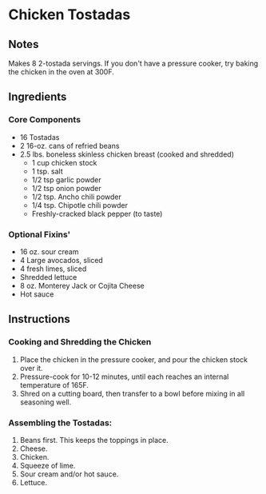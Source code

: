 Chicken Tostadas
================

Notes
-----
Makes 8 2-tostada servings. If you don't have a pressure cooker, try baking the chicken in the oven at 300F.

Ingredients
-----------
### Core Components
- 16 Tostadas
- 2 16-oz. cans of refried beans
- 2.5 lbs. boneless skinless chicken breast (cooked and shredded)
    - 1 cup chicken stock
    - 1 tsp. salt
    - 1/2 tsp garlic powder
    - 1/2 tsp onion powder
    - 1/2 tsp. Ancho chili powder
    - 1/4 tsp. Chipotle chili powder
    - Freshly-cracked black pepper (to taste)

### Optional Fixins'
- 16 oz. sour cream
- 4 Large avocados, sliced
- 4 fresh limes, sliced
- Shredded lettuce
- 8 oz. Monterey Jack or Cojita Cheese
- Hot sauce

Instructions
------------
### Cooking and Shredding the Chicken
1. Place the chicken in the pressure cooker, and pour the chicken stock over it.
2. Pressure-cook for 10-12 minutes, until each reaches an internal temperature of 165F.
3. Shred on a cutting board, then transfer to a bowl before mixing in all seasoning well.

### Assembling the Tostadas:
1. Beans first. This keeps the toppings in place.
2. Cheese.
3. Chicken.
4. Squeeze of lime.
5. Sour cream and/or hot sauce.
6. Lettuce.
